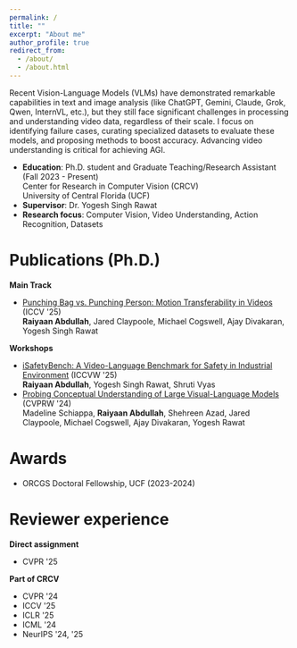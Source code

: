 ```yaml
---
permalink: /
title: ""
excerpt: "About me"
author_profile: true
redirect_from: 
  - /about/
  - /about.html
---
```

Recent Vision-Language Models (VLMs) have demonstrated remarkable capabilities in text and image analysis (like ChatGPT, Gemini, Claude, Grok, Qwen, InternVL, etc.), but they still face significant challenges in processing and understanding video data, regardless of their scale. I focus on identifying failure cases, curating specialized datasets to evaluate these models, and proposing methods to boost accuracy. Advancing video understanding is critical for achieving AGI.
* **Education**: Ph.D. student and Graduate Teaching/Research Assistant (Fall 2023 - Present)  
  Center for Research in Computer Vision (CRCV)  
  University of Central Florida (UCF)  
* **Supervisor**: Dr. Yogesh Singh Rawat  
* **Research focus**: Computer Vision, Video Understanding, Action Recognition, Datasets  

Publications (Ph.D.)
======
**Main Track**
* [Punching Bag vs. Punching Person: Motion Transferability in Videos](https://raiyaan.xyz/Motion-Transfer-webpage/) (ICCV '25)  
  **Raiyaan Abdullah**, Jared Claypoole, Michael Cogswell, Ajay Divakaran, Yogesh Singh Rawat  

**Workshops**
* [iSafetyBench: A Video-Language Benchmark for Safety in Industrial Environment](https://isafetybench.github.io/) (ICCVW '25)  
  **Raiyaan Abdullah**, Yogesh Singh Rawat, Shruti Vyas  
* [Probing Conceptual Understanding of Large Visual-Language Models](https://openaccess.thecvf.com/content/CVPR2024W/MMFM/papers/Schiappa_Probing_Conceptual_Understanding_of_Large_Visual-Language_Models_CVPRW_2024_paper.pdf) (CVPRW '24)  
  Madeline Schiappa, **Raiyaan Abdullah**, Shehreen Azad, Jared Claypoole, Michael Cogswell, Ajay Divakaran, Yogesh Rawat

<!-- Skills
======
I primarily conduct my research in Python, leveraging PyTorch and other widely used libraries. I also have practical experience with graphic-design tools (Adobe Photoshop, Illustrator), video-editing applications, and web technologies (HTML, CSS, JavaScript). -->

Awards
======
* ORCGS Doctoral Fellowship, UCF (2023-2024)

Reviewer experience
======
**Direct assignment**
* CVPR '25  

**Part of CRCV**
* CVPR '24
* ICCV '25
* ICLR '25
* ICML '24
* NeurIPS '24, '25


  
<!-- Publications
======
  <ul>{% for post in site.publications %}
    {% include archive-single-cv.html %}
  {% endfor %}</ul> -->

